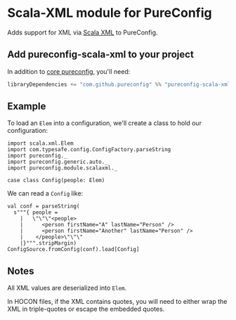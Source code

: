 # Scala-XML module for PureConfig

Adds support for XML via [Scala XML](https://github.com/scala/scala-xml) to PureConfig.

## Add pureconfig-scala-xml to your project

In addition to [core pureconfig](https://github.com/pureconfig/pureconfig), you'll need:

```scala
libraryDependencies += "com.github.pureconfig" %% "pureconfig-scala-xml" % "0.11.1"
```

## Example

To load an `Elem` into a configuration, we'll create a class to hold our configuration:

```tut:silent
import scala.xml.Elem
import com.typesafe.config.ConfigFactory.parseString
import pureconfig._
import pureconfig.generic.auto._
import pureconfig.module.scalaxml._

case class Config(people: Elem)
```

We can read a `Config` like:
```tut:book
val conf = parseString(
  s"""{ people =
    |   \"\"\"<people>
    |      <person firstName="A" lastName="Person" />
    |      <person firstName="Another" lastName="Person" />
    |    </people>\"\"\"
    |}""".stripMargin)
ConfigSource.fromConfig(conf).load[Config]
```

## Notes

All XML values are deserialized into `Elem`.

In HOCON files, if the XML contains quotes, you will need to either wrap the XML in triple-quotes or escape the
embedded quotes.
